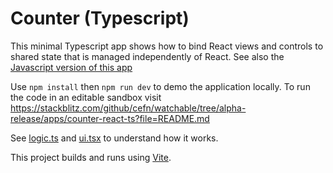 # Counter (Typescript)

This minimal Typescript app shows how to bind React views and controls to shared state that is managed independently of React. See also the [Javascript version of this app](../../apps/counter-js)

Use `npm install` then `npm run dev` to demo the application locally. To run the code in an editable sandbox visit https://stackblitz.com/github/cefn/watchable/tree/alpha-release/apps/counter-react-ts?file=README.md

See [logic.ts](https://github.com/cefn/lauf/tree/main/apps/counter/src/logic.ts) and [ui.tsx](https://github.com/cefn/lauf/tree/main/apps/counter/src/ui.tsx) to understand how it works.

This project builds and runs using [Vite](https://vitejs.dev/).

